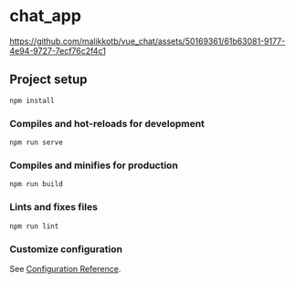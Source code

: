 # chat_app

https://github.com/malikkotb/vue_chat/assets/50169361/61b63081-9177-4e94-9727-7ecf76c2f4c1



## Project setup
```
npm install
```

### Compiles and hot-reloads for development
```
npm run serve
```

### Compiles and minifies for production
```
npm run build
```

### Lints and fixes files
```
npm run lint
```

### Customize configuration
See [Configuration Reference](https://cli.vuejs.org/config/).
